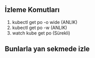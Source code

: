 İzleme Komutları
------------------------

1) kubectl get po -o wide (ANLIK)
2) kubectl get po -w (ANLIK)
3) watch kube get po (Sürekli)

## Bunlarla yan sekmede izle